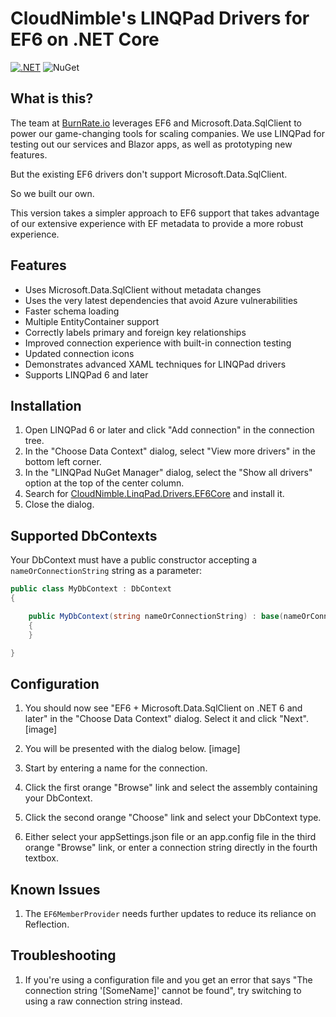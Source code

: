 # CloudNimble's LINQPad Drivers for EF6 on .NET Core
[![.NET](https://github.com/CloudNimble/LinqPad.Drivers.EF6Core/actions/workflows/build-and-publish.yml/badge.svg?branch=main)](https://github.com/CloudNimble/LinqPad.Drivers.EF6Core/actions/workflows/build-and-publish.yml)
![NuGet](https://img.shields.io/nuget/v/CloudNimble.LinqPad.Drivers.EF6Core)

## What is this?
The team at [BurnRate.io](https://burnrate.io) leverages EF6 and Microsoft.Data.SqlClient to power our game-changing tools for scaling companies.
We use LINQPad for testing out our services and Blazor apps, as well as prototyping new features.

But the existing EF6 drivers don't support Microsoft.Data.SqlClient.

So we built our own.

This version takes a simpler approach to EF6 support that takes advantage of our extensive experience with EF metadata to provide a more robust experience.

## Features
  - Uses Microsoft.Data.SqlClient without metadata changes
  - Uses the very latest dependencies that avoid Azure vulnerabilities
  - Faster schema loading
  - Multiple EntityContainer support
  - Correctly labels primary and foreign key relationships
  - Improved connection experience with built-in connection testing
  - Updated connection icons
  - Demonstrates advanced XAML techniques for LINQPad drivers
  - Supports LINQPad 6 and later

## Installation
1. Open LINQPad 6 or later and click "Add connection" in the connection tree.
2. In the "Choose Data Context" dialog, select "View more drivers" in the bottom left corner.
3. In the "LINQPad NuGet Manager" dialog, select the "Show all drivers" option at the top of the center column.
4. Search for [CloudNimble.LinqPad.Drivers.EF6Core](https://nuget.org/packages/CloudNimble.LinqPad.Drivers.EF6Core) and install it.
5. Close the dialog. 

## Supported DbContexts
Your DbContext must have a public constructor accepting a `nameOrConnectionString` string as a parameter:

```cs
public class MyDbContext : DbContext
{

    public MyDbContext(string nameOrConnectionString) : base(nameOrConnectionString)
    {
    }

}
```

## Configuration

1. You should now see "EF6 + Microsoft.Data.SqlClient on .NET 6 and later" in the "Choose Data Context" dialog. Select it and click "Next".
[image]

2. You will be presented with the dialog below.
[image]
 
3. Start by entering a name for the connection.
4. Click the first orange "Browse" link and select the assembly containing your DbContext.
5. Click the second orange "Choose" link and select your DbContext type.
6. Either select your appSettings.json file or an app.config file in the third orange "Browse" link, or enter a connection string directly in the fourth textbox.

## Known Issues

1. The `EF6MemberProvider` needs further updates to reduce its reliance on Reflection.

## Troubleshooting

1. If you're using a configuration file and you get an error that says "The connection string '[SomeName]' cannot be found", try switching to using a raw connection string instead.

